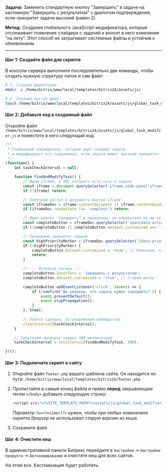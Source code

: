 **Задача:** Заменить стандартную кнопку "Завершить" в задаче на кастомную "Завершить с результатом" с диалогом подтверждения, если приоритет задачи высокий (равен 2).

**Метод:** Создание глобального JavaScript-модификатора, который отслеживает появление слайдера с задачей и вносит в него изменения "на лету". Этот способ не затрагивает системные файлы и устойчив к обновлениям.

---

#### Шаг 1: Создайте файл для скрипта

В консоли сервера выполните последовательно две команды, чтобы создать нужную структуру папок и сам файл:

```bash
# 1. Создаем директории
mkdir -p /home/bitrix/www/local/templates/bitrix24/assets/js/

# 2. Создаем пустой файл
touch /home/bitrix/www/local/templates/bitrix24/assets/js/global_task_modifier.js
```

#### Шаг 2: Добавьте код в созданный файл

Откройте файл `/home/bitrix/www/local/templates/bitrix24/assets/js/global_task_modifier.js` и поместите в него следующий код:

```javascript
/**
 * Глобальный наблюдатель, который ищет слайдер задачи
 * и модифицирует его содержимое, если задача имеет высокий приоритет.
 */
(function() {
    let taskCheckInterval = null;

    function findAndModifyTask() {
        // Ищем iframe, в URL которого есть путь к задаче
        const iframe = document.querySelector('iframe.side-panel-iframe[src*="/tasks/task/view/"]');
        if (!iframe) return;

        // Получаем доступ к документу внутри iframe
        const iframeDoc = iframe.contentDocument || iframe.contentWindow.document;
        if (iframeDoc.readyState !== 'complete') return;

        // Ищем кнопку "Завершить" и проверяем, не обработали ли мы ее ранее
        const completeButton = iframeDoc.querySelector('span[data-action="COMPLETE"]');
        if (!completeButton || completeButton.dataset.customized === 'true') return;

        // Проверяем приоритет задачи
        const highPriorityMarker = iframeDoc.querySelector('[data-priority="2"]');
        if (!highPriorityMarker) {
            completeButton.dataset.customized = 'true'; // Помечаем, чтобы не проверять снова
            return;
        }

        // --- Основная логика ---
        completeButton.innerText = 'Завершить с результатом';
        completeButton.dataset.customized = 'true'; // Ставим метку

        completeButton.addEventListener('click', (event) => {
            if (!confirm('Вы уверены, что задачу нужно завершить?')) {
                event.preventDefault();
                event.stopPropagation();
            }
        }, true);
        
        // Работа сделана, останавливаем наблюдатель
        clearInterval(taskCheckInterval);
    }

    // Запускаем проверку каждые 300 миллисекунд
    taskCheckInterval = setInterval(findAndModifyTask, 300);

})();
```

#### Шаг 3: Подключите скрипт к сайту

1.  Откройте файл `footer.php` вашего шаблона сайта. Он находится по пути:
    `/home/bitrix/www/local/templates/bitrix24/footer.php`

2.  Пролистайте в самый конец файла и прямо **перед** закрывающим тегом `</body>` добавьте следующую строку:

    ```php
    <script src="<?=SITE_TEMPLATE_PATH?>/assets/js/global_task_modifier.js?v=<?=time()?>"></script>
    ```
    *Параметр `?v=<?=time()?>` нужен, чтобы при любых изменениях скрипта браузер не использовал старую версию из кеша.*

3.  Сохраните файл.

#### Шаг 4: Очистите кеш

В административной панели Битрикс перейдите в `Настройки` -> `Настройки продукта` -> `Автокеширование` и очистите кеш для всех сайтов.

На этом все. Кастомизация будет работать.